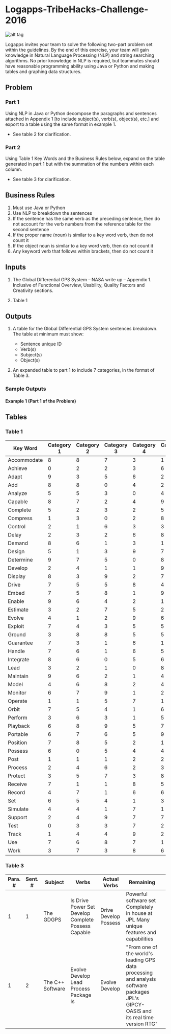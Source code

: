 # Logapps-TribeHacks-Challenge-2016
![alt tag](http://static1.squarespace.com/static/558ad739e4b0691bf6ef2d36/t/55fc3e89e4b039f7eac27f68/1459186648029/?format=400w)

Logapps invites your team to solve the following two-part problem set within the guidelines. By the end of this exercise, your team will gain knowledge in Natural Language Processing (NLP) and string searching algorithms.  No prior knowledge in NLP is required, but teammates should have reasonable programming ability using Java or Python and making tables and graphing data structures. 


## Problem

### Part 1

Using NLP in Java or Python decompose the paragraphs and sentences attached in Appendix 1 
[to include subject(s), verb(s), object(s), etc.] and export to a table using the same format in example 1.

* See table 2 for clarification. 

### Part 2

Using Table 1 Key Words and the Business Rules below, expand on the table generated in part 1 but with the summation of the numbers within each column. 

* See table 3 for clarification. 

## Business Rules

1. Must use Java or Python
2. Use NLP to breakdown the sentences 
3. If the sentence has the same verb as the preceding sentence, then do not account for the verb 
numbers from the reference table for the second sentence
4. If the proper name (noun) is similar to a key word verb, then do not count it
5. If the object noun is similar to a key word verb, then do not count it
6. Any keyword verb that follows within brackets, then do not count it

## Inputs

1. The Global Differential GPS System – NASA write up – Appendix 1. Inclusive of Functional 
Overview, Usability, Quality Factors and Creativity sections.

2. Table 1

## Outputs

1. A table for the Global Differential GPS System sentences breakdown. The table at minimum must show:
	* Sentence unique ID 
	* Verb(s)
	* Subject(s)
	* Object(s)

2. An expanded table to part 1 to include 7 categories, in the format of Table 3.

### Sample Outputs

#### Example 1 (Part 1 of the Problem)





## Tables

### Table 1
| Key Word    | Category 1 | Category 2 | Category 3 | Category 4 | Category 5 | Category 6 | Category 7 |
|-------------|------------|------------|------------|------------|------------|------------|------------|
| Accommodate | 8          | 8          | 7          | 3          | 1          | 1          | 2          |
| Achieve     | 0          | 2          | 2          | 3          | 6          | 5          | 7          |
| Adapt       | 9          | 3          | 5          | 6          | 2          | 4          | 3          |
| Add         | 8          | 8          | 0          | 4          | 2          | 8          | 7          |
| Analyze     | 5          | 5          | 3          | 0          | 4          | 7          | 4          |
| Capable     | 8          | 7          | 2          | 4          | 9          | 8          | 6          |
| Complete    | 5          | 2          | 3          | 2          | 5          | 4          | 9          |
| Compress    | 1          | 3          | 0          | 2          | 8          | 9          | 3          |
| Control     | 2          | 1          | 6          | 3          | 3          | 0          | 5          |
| Delay       | 2          | 3          | 2          | 6          | 8          | 4          | 9          |
| Demand      | 8          | 6          | 1          | 3          | 1          | 7          | 0          |
| Design      | 5          | 1          | 3          | 9          | 7          | 3          | 5          |
| Determine   | 9          | 7          | 5          | 0          | 8          | 6          | 8          |
| Develop     | 2          | 4          | 1          | 1          | 9          | 8          | 2          |
| Display     | 8          | 3          | 9          | 2          | 7          | 4          | 5          |
| Drive       | 7          | 5          | 5          | 8          | 4          | 3          | 0          |
| Embed       | 7          | 5          | 8          | 1          | 9          | 7          | 8          |
| Enable      | 9          | 6          | 4          | 2          | 1          | 7          | 5          |
| Estimate    | 3          | 2          | 7          | 5          | 2          | 8          | 4          |
| Evolve      | 4          | 1          | 2          | 9          | 6          | 2          | 6          |
| Exploit     | 7          | 4          | 3          | 5          | 5          | 6          | 1          |
| Ground      | 3          | 8          | 8          | 5          | 5          | 2          | 1          |
| Guarantee   | 7          | 3          | 1          | 6          | 1          | 8          | 2          |
| Handle      | 7          | 6          | 1          | 6          | 5          | 3          | 3          |
| Integrate   | 8          | 6          | 0          | 5          | 6          | 3          | 4          |
| Lead        | 3          | 2          | 1          | 0          | 8          | 9          | 5          |
| Maintain    | 9          | 6          | 2          | 1          | 4          | 7          | 5          |
| Model       | 4          | 6          | 8          | 2          | 4          | 8          | 5          |
| Monitor     | 6          | 7          | 9          | 1          | 2          | 2          | 6          |
| Operate     | 1          | 1          | 5          | 7          | 1          | 8          | 4          |
| Orbit       | 7          | 5          | 4          | 1          | 6          | 1          | 7          |
| Perform     | 3          | 6          | 3          | 1          | 5          | 1          | 6          |
| Playback    | 6          | 8          | 9          | 5          | 7          | 8          | 6          |
| Portable    | 6          | 7          | 6          | 5          | 9          | 3          | 6          |
| Position    | 7          | 8          | 5          | 2          | 1          | 1          | 7          |
| Possess     | 6          | 0          | 5          | 4          | 4          | 5          | 7          |
| Post        | 1          | 1          | 1          | 2          | 2          | 3          | 4          |
| Process     | 2          | 4          | 6          | 2          | 3          | 2          | 8          |
| Protect     | 3          | 5          | 7          | 3          | 8          | 4          | 7          |
| Receive     | 7          | 1          | 1          | 8          | 5          | 9          | 4          |
| Record      | 4          | 7          | 1          | 6          | 6          | 8          | 1          |
| Set         | 6          | 5          | 4          | 1          | 3          | 3          | 3          |
| Simulate    | 4          | 4          | 1          | 7          | 1          | 7          | 8          |
| Support     | 2          | 4          | 9          | 7          | 7          | 2          | 8          |
| Test        | 0          | 3          | 3          | 7          | 2          | 1          | 7          |
| Track       | 1          | 4          | 4          | 9          | 2          | 4          | 4          |
| Use         | 7          | 6          | 8          | 7          | 1          | 0          | 8          |
| Work        | 3          | 7          | 3          | 8          | 6          | 3          | 5          |


### Table 3

| Para. # | Sent. # | Subject          | Verbs                                               | Actual Verbs          | Remaining                                                                              |                                                  |
|---------|---------|------------------|-----------------------------------------------------|-----------------------|----------------------------------------------------------------------------------------|--------------------------------------------------|
| 1       | 1       | The GDGPS        | Is Drive Power Set Develop Complete Possess Capable | Drive Develop Possess | Powerful software set Completely in house at JPL Many unique features and capabilities |                                                  |
| 1       | 2       | The C++ Software | Evolve Develop Lead Process Package Is              | Evolve Develop        | "From one of the world's leading GPS data processing and analysis software packages     JPL's GIPCY-OASIS and its real time version RTG" |
